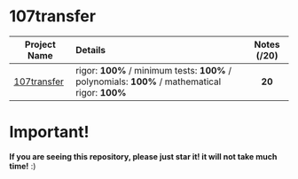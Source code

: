 # 107transfer

| Project Name    | Details                                                                                    | Notes (/20)  |
| --------------- |:------------------------------------------------------------------------------------------ | :-----------:|
| [107transfer](https://github.com/Paul-Marie/107transfer/blob/master/107transfer) | rigor: **100%** / minimum tests: **100%** / polynomials: **100%** / mathematical rigor: **100%** | **20**    |

# Important!
**If you are seeing this repository, please just star it! it will not take much time!** :)
